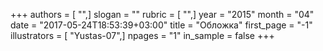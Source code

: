 +++
authors = [ "",]
slogan = ""
rubric = [ "",]
year = "2015"
month = "04"
date = "2017-05-24T18:53:39+03:00"
title = "Обложка"
first_page = "-1"
illustrators = [ "Yustas-07",]
npages = "1"
in_sample = false
+++

